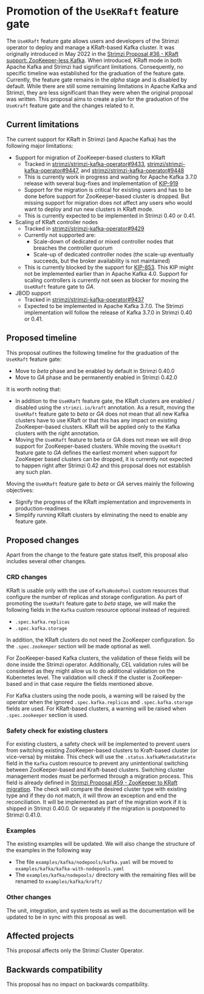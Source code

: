 # Promotion of the `UseKRaft` feature gate

The `UseKRaft` feature gate allows users and developers of the Strimzi operator to deploy and manage a KRaft-based Kafka cluster.
It was originally introduced in May 2022 in the [Strimzi Proposal #36 - KRaft support: ZooKeeper-less Kafka](https://github.com/strimzi/proposals/blob/main/036-kraft-mode.md).
When introduced, KRaft mode in both Apache Kafka and Strimzi had significant limitations.
Consequently, no specific timeline was established for the graduation of the feature gate.
Currently, the feature gate remains in the _alpha_ stage and is disabled by default.
While there are still some remaining limitations in Apache Kafka and Strimzi, they are less significant than they were when the original proposal was written.
This proposal aims to create a plan for the graduation of the `UseKraft` feature gate and the changes related to it.

## Current limitations

The current support for KRaft in Strimzi (and Apache Kafka) has the following major limitations:
* Support for migration of ZooKeeper-based clusters to KRaft
  * Tracked in [strimzi/strimzi-kafka-operator#9433](https://github.com/strimzi/strimzi-kafka-operator/issues/9433), [strimzi/strimzi-kafka-operator#9447](https://github.com/strimzi/strimzi-kafka-operator/issues/9447), and [strimzi/strimzi-kafka-operator#9448](https://github.com/strimzi/strimzi-kafka-operator/issues/9448)
  * This is currently work in progress and waiting for Apache Kafka 3.7.0 release with several bug-fixes and implementation of [KIP-919](https://cwiki.apache.org/confluence/display/KAFKA/KIP-919%3A+Allow+AdminClient+to+Talk+Directly+with+the+KRaft+Controller+Quorum+and+add+Controller+Registration)
  * Support for the migration is critical for existing users and has to be done before support for ZooKeeper-based cluster is dropped.
    But missing support for migration does not affect any users who would want to deploy and run new clusters in KRaft mode.
  * This is currently expected to be implemented in Strimzi 0.40 or 0.41.
* Scaling of KRaft controller nodes
  * Tracked in [strimzi/strimzi-kafka-operator#9429](https://github.com/strimzi/strimzi-kafka-operator/issues/9429)
  * Currently not supported are:
    * Scale-down of dedicated or mixed controller nodes that breaches the controller quorum
    * Scale-up of dedicated controller nodes (the scale-up eventually succeeds, but the broker availability is not maintained)
  * This is currently blocked by the support for [KIP-853](https://cwiki.apache.org/confluence/display/KAFKA/KIP-853%3A+KRaft+Controller+Membership+Changes).
    This KIP might not be implemented earlier than in Apache Kafka 4.0.
    Support for scaling controllers is currently not seen as blocker for moving the `UseKRaft` feature gate to _GA_.
* JBOD support
  * Tracked in [strimzi/strimzi-kafka-operator#9437](https://github.com/strimzi/strimzi-kafka-operator/issues/9437)
  * Expected to be implemented in Apache Kafka 3.7.0.
    The Strimzi implementation will follow the release of Kafka 3.7.0 in Strimzi 0.40 or 0.41.

## Proposed timeline

This proposal outlines the following timeline for the graduation of the `UseKRaft` feature gate:
* Move to _beta_ phase and be enabled by default in Strimzi 0.40.0
* Move to _GA_ phase and be permanently enabled in Strimzi 0.42.0

It is worth noting that:
* In addition to the `UseKRaft` feature gate, the KRaft clusters are enabled / disabled using the `strimzi.io/kraft` annotation.
  As a result, moving the `UseKRaft` feature gate to _beta_ or _GA_ does not mean that all new Kafka clusters have to use KRaft or that this has any impact on existing ZooKeeper-based clusters.
  KRaft will be applied only to the Kafka clusters with the right annotation.
* Moving the `UseKRaft` feature to beta or GA does not mean we will drop support for ZooKeeper-based clusters.
  While moving the `UseKRaft` feature gate to _GA_ defines the earliest moment when support for ZooKeeper based clusters can be dropped, it is currently not expected to happen right after Strimzi 0.42 and this proposal does not establish any such plan.

Moving the `UseKRaft` feature gate to _beta_ or _GA_ serves mainly the following objectives:
* Signify the progress of the KRaft implementation and improvements in production-readiness.
* Simplify running KRaft clusters by eliminating the need to enable any feature gate.

## Proposed changes

Apart from the change to the feature gate status itself, this proposal also includes several other changes.

### CRD changes

KRaft is usable only with the use of `KafkaNodePool` custom resources that configure the number of replicas and storage configuration.
As part of promoting the `UseKRaft` feature gate to _beta_ stage, we will make the following fields in the `Kafka` custom resource optional instead of required:
* `.spec.kafka.replicas`
* `.spec.kafka.storage`

In addition, the KRaft clusters do not need the ZooKeeper configuration.
So the `.spec.zookeeper` section will be made optional as well.

For ZooKeeper-based Kafka clusters, the validation of these fields will be done inside the Strimzi operator.
Additionally, CEL validation rules will be considered as they might allow us to do additional validation on the Kubernetes level.
The validation will check if the cluster is ZooKeeper-based and in that case require the fields mentioned above.

For Kafka clusters using the node pools, a warning will be raised by the operator when the ignored `.spec.kafka.replicas` and `.spec.kafka.storage` fields are used.
For KRaft-based clusters, a warning will be raised when `.spec.zookeeper` section is used.

### Safety check for existing clusters

For existing clusters, a safety check will be implemented to prevent users from switching existing ZooKeeper-based clusters to Kraft-based cluster (or vice-versa) by mistake.
This check will use the `.status.kafkaMetadataState` field in the `Kafka` custom resource to prevent any unintentional switching between ZooKeeper-based and Kraft-based clusters. 
Switching cluster management modes must be performed through a migration process.
This field is already defined in [Strimzi Proposal #59 - ZooKeeper to KRaft migration](https://github.com/strimzi/proposals/blob/main/059-zk-kraft-migration.md).
The check will compare the desired cluster type with existing type and if they do not match, it will throw an exception and end the reconciliation.
It will be implemented as part of the migration work if it is shipped in Strimzi 0.40.0.
Or separately if the migration is postponed to Strimzi 0.41.0.

### Examples

The existing examples will be updated.
We will also change the structure of the examples in the following way
* The file `examples/kafka/nodepools/kafka.yaml` will be moved to `examples/kafka/kafka-with-nodepools.yaml`
* The `examples/kafka/nodepools/` directory with the remaining files will be renamed to `examples/kafka/kraft/`

### Other changes

The unit, integration, and system tests as well as the documentation will be updated to be in sync with this proposal as well.

## Affected projects

This proposal affects only the Strimzi Cluster Operator.

## Backwards compatibility

This proposal has no impact on backwards compatibility.
